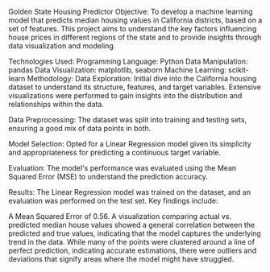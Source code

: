 Golden State Housing Predictor
Objective:
To develop a machine learning model that predicts median housing values in California districts, based on a set of features. This project aims to understand the key factors influencing house prices in different regions of the state and to provide insights through data visualization and modeling.

Technologies Used:
Programming Language: Python
Data Manipulation: pandas
Data Visualization: matplotlib, seaborn
Machine Learning: scikit-learn
Methodology:
Data Exploration: Initial dive into the California housing dataset to understand its structure, features, and target variables. Extensive visualizations were performed to gain insights into the distribution and relationships within the data.

Data Preprocessing: The dataset was split into training and testing sets, ensuring a good mix of data points in both.

Model Selection: Opted for a Linear Regression model given its simplicity and appropriateness for predicting a continuous target variable.

Evaluation: The model's performance was evaluated using the Mean Squared Error (MSE) to understand the prediction accuracy.

Results:
The Linear Regression model was trained on the dataset, and an evaluation was performed on the test set. Key findings include:

A Mean Squared Error of 0.56.
A visualization comparing actual vs. predicted median house values showed a general correlation between the predicted and true values, indicating that the model captures the underlying trend in the data. While many of the points were clustered around a line of perfect prediction, indicating accurate estimations, there were outliers and deviations that signify areas where the model might have struggled.

